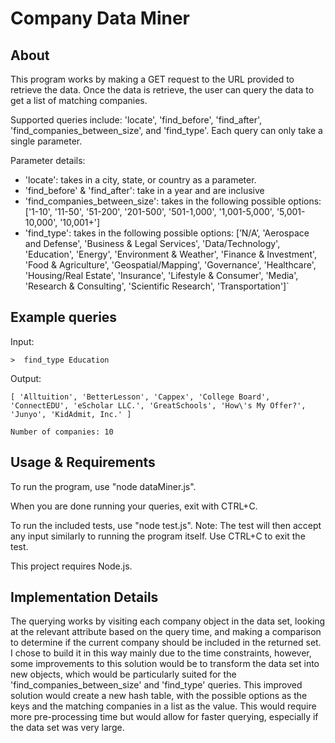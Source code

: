 # Company Data Miner

## About

This program works by making a GET request to the URL provided to retrieve the data. Once the data is retrieve, the user can query the data to get a list of matching companies. 

Supported queries include:
'locate', 'find_before', 'find_after', 'find_companies_between_size', and 'find_type'. Each query can only take a single parameter.

Parameter details:

- 'locate': takes in a city, state, or country as a parameter.
- 'find_before' & 'find_after': take in a year and are inclusive
- 'find_companies_between_size': takes in the following possible options: ['1-10', '11-50', '51-200', '201-500', '501-1,000', '1,001-5,000', '5,001-10,000', '10,001+']
- 'find_type': takes in the following possible options: [’N/A’,
 'Aerospace and Defense',
 'Business & Legal Services',
 'Data/Technology',
 'Education',
 'Energy',
 'Environment & Weather',
 'Finance & Investment',
 'Food & Agriculture',
 'Geospatial/Mapping',
 'Governance',
 'Healthcare',
 'Housing/Real Estate',
 'Insurance',
 'Lifestyle & Consumer',
 'Media',
 'Research & Consulting',
 'Scientific Research',
 'Transportation']`

## Example queries
Input:

`>  find_type Education`

Output:

 `[ 'Alltuition',
  'BetterLesson',
  'Cappex',
  'College Board',
  'ConnectEDU',
  'eScholar LLC.',
  'GreatSchools',
  'How\'s My Offer?',
  'Junyo',
  'KidAdmit, Inc.' ]`

`Number of companies: 10 `

## Usage & Requirements
To run the program, use "node dataMiner.js".

When you are done running your queries, exit with CTRL+C.

To run the included tests, use "node test.js". Note: The test will then accept any input similarly to running the program itself. Use CTRL+C to exit the test.

This project requires Node.js.

## Implementation Details

The querying works by visiting each company object in the data set, looking at the relevant attribute based on the query time, and making a comparison to determine if the current company should be included in the returned set. I chose to build it in this way mainly due to the time constraints, however, some improvements to this solution would be to transform the data set into new objects, which would be particularly suited for the 'find_companies_between_size' and 'find_type' queries. This improved solution would create a new hash table, with the possible options as the keys and the matching companies in a list as the value. This would require more pre-processing time but would allow for faster querying, especially if the data set was very large.